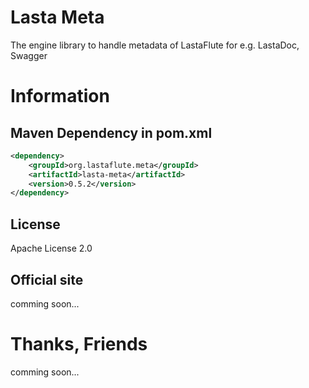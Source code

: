 Lasta Meta
=======================
The engine library to handle metadata of LastaFlute for e.g. LastaDoc, Swagger

# Information
## Maven Dependency in pom.xml
```xml
<dependency>
    <groupId>org.lastaflute.meta</groupId>
    <artifactId>lasta-meta</artifactId>
    <version>0.5.2</version>
</dependency>
```

## License
Apache License 2.0

## Official site
comming soon...

# Thanks, Friends
comming soon...
